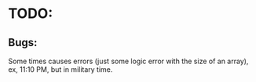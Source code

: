# TODO:

## Bugs:

Some times causes errors (just some logic error with the size of an array), ex, 11:10 PM, but in military time.
